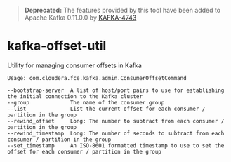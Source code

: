 > **Deprecated:**
> The features provided by this tool have been added to Apache Kafka 0.11.0.0 by [KAFKA-4743](https://issues.apache.org/jira/browse/KAFKA-4743)

# kafka-offset-util
Utility for managing consumer offsets in Kafka

```
Usage: com.cloudera.fce.kafka.admin.ConsumerOffsetCommand

--bootstrap-server  A list of host/port pairs to use for establishing the initial connection to the Kafka cluster
--group             The name of the consumer group                                           
--list              List the current offset for each consumer / partition in the group
--rewind_offset     Long: The number to subtract from each consumer / partition in the group
--rewind_timestamp  Long: The number of seconds to subtract from each consumer / partition in the group
--set_timestamp     An ISO-8601 formatted timestamp to use to set the   offset for each consumer / partition in the group
```
